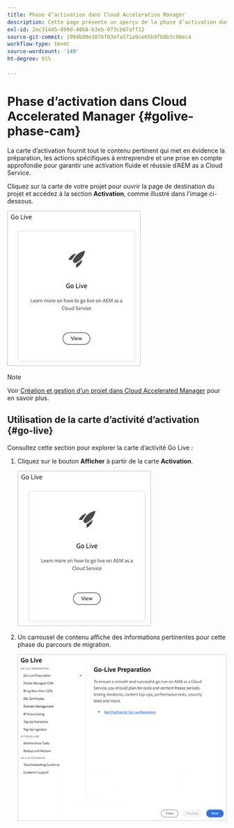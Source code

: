 ```yaml
---
title: Phase d’activation dans Cloud Acceleration Manager
description: Cette page présente un aperçu de la phase d’activation dans Cloud Acceleration Manager.
exl-id: 2ec31445-899d-40b8-b3eb-073cb07aff12
source-git-commit: 1994b90e3876f03efa571a9ce65b9fb8b3c90ec4
workflow-type: tm+mt
source-wordcount: '149'
ht-degree: 91%

---
```


# Phase d’activation dans Cloud Accelerated Manager {#golive-phase-cam}

La carte d’activation fournit tout le contenu pertinent qui met en évidence la préparation, les actions spécifiques à entreprendre et une prise en compte approfondie pour garantir une activation fluide et réussie d’AEM as a Cloud Service.

Cliquez sur la carte de votre projet pour ouvrir la page de destination du projet et accédez à la section **Activation**, comme illustré dans l’image ci-dessous.

![image](/help/journey-migration/cloud-acceleration-manager/assets/golive-1.png)

>[!NOTE]
>Voir [Création et gestion d’un projet dans Cloud Accelerated Manager](https://experienceleague.adobe.com/docs/experience-manager-cloud-service/moving/cloud-acceleration-manager/using-cam/getting-started-cam.html?lang=fr#create-project) pour en savoir plus.


## Utilisation de la carte d’activité d’activation {#go-live}

Consultez cette section pour explorer la carte d’activité Go Live :

1. Cliquez sur le bouton **Afficher** à partir de la carte **Activation**.

   ![image](/help/journey-migration/cloud-acceleration-manager/assets/golive-1.png)

1. Un carrousel de contenu affiche des informations pertinentes pour cette phase du parcours de migration.

   ![image](/help/journey-migration/cloud-acceleration-manager/assets/golive-2.png)
